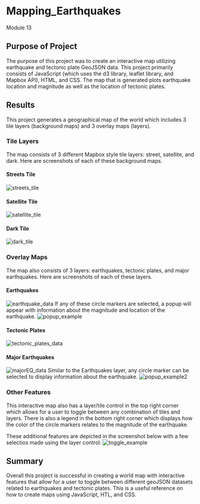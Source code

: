# Mapping_Earthquakes

Module 13

## Purpose of Project
The purpose of this project was to create an interactive map utilizing earthquake and tectonic plate GeoJSON data. This project primarily consists of JavaScript (which uses the d3 library, leaflet library, and Mapbox API), HTML, and CSS. The map that is generated plots earthquake location and magnitude as well as the location of tectonic plates.

## Results
This project generates a geographical map of the world which includes 3 tile layers (background maps) and 3 overlay maps (layers).

### Tile Layers
The map consists of 3 different Mapbox style tile layers: street, satellite, and dark. Here are screenshots of each of these background maps.

#### Streets Tile
![streets_tile](https://user-images.githubusercontent.com/107309793/190873331-7e4bb207-aef2-4054-a2a2-57bfe5035fd2.png)
#### Satellite Tile
![satellite_tile](https://user-images.githubusercontent.com/107309793/190873343-aa812211-0c87-44aa-9c5d-1eaa84ab5cd2.png)
#### Dark Tile
![dark_tile](https://user-images.githubusercontent.com/107309793/190873352-d9319605-320d-488e-b619-4694fb13912f.png)

### Overlay Maps
The map also consists of 3 layers: earthquakes, tectonic plates, and major earthquakes. Here are screenshots of each of these layers.

#### Earthquakes
![earthquake_data](https://user-images.githubusercontent.com/107309793/190873488-34de0857-d7e8-42d6-ad00-fcf7631d14b5.png)
If any of these circle markers are selected, a popup will appear with information about the magnitude and location of the earthquake.
![popup_example](https://user-images.githubusercontent.com/107309793/190873499-6bdbaf4b-e06a-463d-a366-6b207ee2796a.png)

#### Tectonic Plates
![tectonic_plates_data](https://user-images.githubusercontent.com/107309793/190873505-bca5c31b-1cd9-4d39-ae56-f6182229724a.png)

#### Major Earthquakes
![majorEQ_data](https://user-images.githubusercontent.com/107309793/190873514-4ce7793c-4f36-4697-9407-eaea572c8c9c.png)
Similar to the Earthquakes layer, any circle marker can be selected to display information about the earthquake.
![popup_example2](https://user-images.githubusercontent.com/107309793/190873554-49630da9-412a-4ad4-9d95-4ffe39a5acb1.png)

### Other Features
This interactive map also has a layer/tile control in the top right corner which allows for a user to toggle between any combination of tiles and layers. There is also a legend in the bottom right corner which displays how the color of the circle markers relates to the magnitude of the earthquake.

These additional features are depicted in the screenshot below with a few selectios made using the layer control:
![toggle_example](https://user-images.githubusercontent.com/107309793/190873709-5beaea0a-1cdf-4dec-b61c-d63d8b0dc9a8.png)

## Summary
Overall this project is successful in creating a world map with interactive features that allow for a user to toggle between different geoJSON datasets related to earthquakes and tectonic plates. This is a useful reference on how to create maps using JavaScript, HTL, and CSS.
